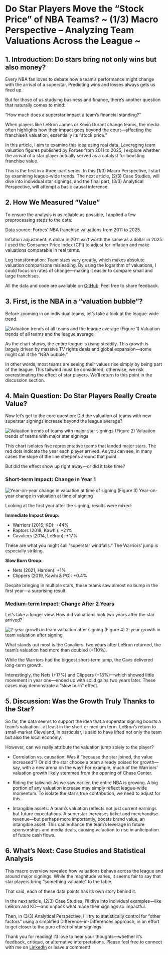 # Do Star Players Move the “Stock Price” of NBA Teams? ~ (1/3) Macro Perspective – Analyzing Team Valuations Across the League ~

## 1. Introduction: Do stars bring not only wins but also money?

Every NBA fan loves to debate how a team’s performance might change with the arrival of a superstar. Predicting wins and losses always gets us fired up.

But for those of us studying business and finance, there’s another question that naturally comes to mind:

“How much does a superstar impact a team’s financial standing?”

When players like LeBron James or Kevin Durant change teams, the media often highlights how their impact goes beyond the court—affecting the franchise’s valuation, essentially its “stock price.”

In this article, I aim to examine this idea using real data. Leveraging team valuation figures published by Forbes from 2011 to 2025, I explore whether the arrival of a star player actually served as a catalyst for boosting franchise value.

This is the first in a three-part series. In this (1/3) Macro Perspective, I start by examining league-wide trends. The next article, (2/3) Case Studies, will dive into individual star signings, and the final part, (3/3) Analytical Perspective, will attempt a basic causal inference.

## 2. How We Measured “Value”

To ensure the analysis is as reliable as possible, I applied a few preprocessing steps to the data:

Data source: Forbes’ NBA franchise valuations from 2011 to 2025.

Inflation adjustment: A dollar in 2011 isn’t worth the same as a dollar in 2025. I used the Consumer Price Index (CPI) to adjust for inflation and make valuations comparable in real terms.

Log transformation: Team sizes vary greatly, which makes absolute valuation comparisons misleading. By using the logarithm of valuations, I could focus on rates of change—making it easier to compare small and large franchises.

All the data and code are available on [GitHub](https://github.com/shokubohcm/personal_blog/tree/main/nba_teamValuation). Feel free to share feedback.

## 3. First, is the NBA in a “valuation bubble”?

Before zooming in on individual teams, let’s take a look at the league-wide trend.

![Valuation trends of all teams and the league average](../image/1_Macro/1_nba_log_valuation_with_league_avg.png)
(Figure 1) Valuation trends of all teams and the league average

As the chart shows, the entire league is rising steadily. This growth is largely driven by massive TV rights deals and global expansion—some might call it the “NBA bubble.”

In other words, most teams are seeing their values rise simply by being part of the league. This tailwind must be considered; otherwise, we risk overestimating the effect of star players. We’ll return to this point in the discussion section.

## 4. Main Question: Do Star Players Really Create Value?

Now let’s get to the core question: Did the valuation of teams with new superstar signings increase beyond the league average?

![Valuation trends of teams with major star signings](../image/1_Macro/1_nba_log_valuation_star_teams_highlighted.png)
(Figure 2) Valuation trends of teams with major star signings

This chart isolates five representative teams that landed major stars. The red dots indicate the year each player arrived. As you can see, in many cases the slope of the line steepens around that point.

But did the effect show up right away—or did it take time?

### Short-term Impact: Change in Year 1

![Year-on-year change in valuation at time of signing](../image/1_Macro/1_nba_valuation_change_star_year.png)
(Figure 3) Year-on-year change in valuation at time of signing

Looking at the first year after the signing, results were mixed:

**Immediate Impact Group:**

- Warriors (2016, KD): +44%
- Raptors (2018, Kawhi): +21%
- Cavaliers (2014, LeBron): +17%

These are what you might call “superstar windfalls.” The Warriors’ jump is especially striking.

**Slow Burn Group:**

- Nets (2021, Harden): +1%
- Clippers (2019, Kawhi & PG): +0.4%

Despite bringing in multiple stars, these teams saw almost no bump in the first year—a surprising result.

### Medium-term Impact: Change After 2 Years

Let’s take a longer view. How did valuations look two years after the star arrived?

![2-year growth in team valuation after signing](../image/1_Macro/1_nba_valuation_change_star_2y_later.png)
(Figure 4) 2-year growth in team valuation after signing

What stands out most is the Cavaliers: two years after LeBron returned, the team’s valuation had more than doubled (+110%).

While the Warriors had the biggest short-term jump, the Cavs delivered long-term growth.

Interestingly, the Nets (+17%) and Clippers (+18%)—which showed little movement in year one—ended up with solid gains two years later. These cases may demonstrate a “slow burn” effect.

## 5. Discussion: Was the Growth Truly Thanks to the Star?

So far, the data seems to support the idea that a superstar signing boosts a team’s valuation—at least in the short or medium term. LeBron’s return to small-market Cleveland, in particular, is said to have lifted not only the team but also the local economy.

However, can we really attribute the valuation jump solely to the player?

- Correlation vs. causation: Was it “because the star joined, the value increased”? Or did the star choose a team already poised for growth—say, with a new arena on the way? For example, much of the Warriors’ valuation growth likely stemmed from the opening of Chase Center.

- Riding the tailwind: As we saw earlier, the entire NBA is growing. A big portion of any valuation increase may simply reflect league-wide momentum. To isolate the star’s true contribution, we need to adjust for this.

- Intangible assets: A team’s valuation reflects not just current earnings but future expectations. A superstar increases ticket and merchandise revenue—but perhaps more importantly, boosts brand value, an intangible asset. This can enhance the team’s leverage in future sponsorships and media deals, causing valuation to rise in anticipation of future cash flows.

## 6. What’s Next: Case Studies and Statistical Analysis

This macro overview revealed how valuations behave across the league and around major signings. While the magnitude varies, it seems fair to say that star players bring “something valuable” to the table.

That said, each of these data points has its own story behind it.

In the next article, (2/3) Case Studies, I’ll dive into individual examples—like LeBron and KD—and unpack what made their signings so impactful.

Then, in (3/3) Analytical Perspective, I’ll try to statistically control for “other factors” using a simplified Difference-in-Differences approach, in an effort to get closer to the pure effect of star signings.

Thank you for reading!
I’d love to hear your thoughts—whether it’s feedback, critique, or alternative interpretations. Please feel free to connect with me on [LinkedIn](https://www.linkedin.com/in/shokubohcm/) or leave a comment!
